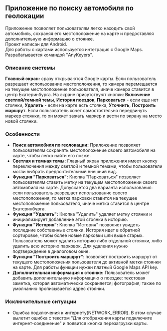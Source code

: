 ## Приложение по поиску автомобиля по геолокации

Приложение позволяет пользователям легко находить свой автомобиль, сохраняя его местоположение на карте и предоставляя дополнительную информацию о стоянке.\
Проект написан для Android.\
Для работы с картами используется интеграция с Google Maps.\
Разрабатывается командой "AnyKeyers".

### Описание системы

**Главный экран:**  сразу открываются Google карты. Если пользователь разрешает использование местоположения, то камера перемещается
на текущее местоположение пользователя, иначе камера ставится в центр Екатеринбурга. На экране присутствуют кнопки: **Включение светлой/темной темы**, 
**История поездок**, **Парковаться** - если еще нет стоянки, **Удалить** - если на карте есть стоянка, **Уточнить**, **Построить маршрут**. Если пользователь хочет
самостоятельно передвинуть маркер стоянки, то он может зажать маркер и вести по экрану на место новой стоянки. 

### Особенности

- **Поиск автомобиля по геолокации:** Приложение позволяет пользователям сохранять местоположение своего автомобиля на карте, 
чтобы легко найти его позже.
- **Светлая и темная темы:** Главный экран приложения имеет кнопку переключения между светлой и темной темами, чтобы 
пользователи могли выбрать предпочтительный внешний вид.
- **Функция "Парковаться":** Кнопка "Парковаться" позволяет пользователям ставить метку на текущем местоположении своего автомобиля на карте.
Допускается два варианта использования: если пользователь разрешает использование своего местоположения, то метка парковки ставится на текущее
местоположение пользователя, иначе метка ставится в центре Екатеринбурга.
- **Функция "Удалить":** Кнопка "Удалить" удаляет метку стоянки и инициализирует добавление этой стоянки в историю.
- **Функция "История":** Кнопка "История" позволяет увидеть последние собственные стоянки. История идет в обратной сортировке, чтобы более новые парковки шли выше старых. Пользователь может удалить историю либо отдельной стоянки, либо удалить всю историю парковок. Для удаления нужно подтверждение в диалоговом окне.
- **Функция "Построить маршрут"**: позволяет построить маршрут от текущего местоположения пользователя до активной метки стоянки на карте. Для работы функции нужен платный Google Maps API key.
- **Дополнительная информация о стоянке:** Пользователь может добавить дополнительную информацию о поездке: текстовая заметка, которая автоматически сохраняется; фотография; также по умолчанию прописывается адрес стоянки.

### Исключительные ситуации
- Ошибка подключения к интернету(NETWORK_ERROR). В этом случае вылетит ошибка с текстом "Для отображения карты  подключите интернет-соединение" и появится кнопка перезагрузки карты.

